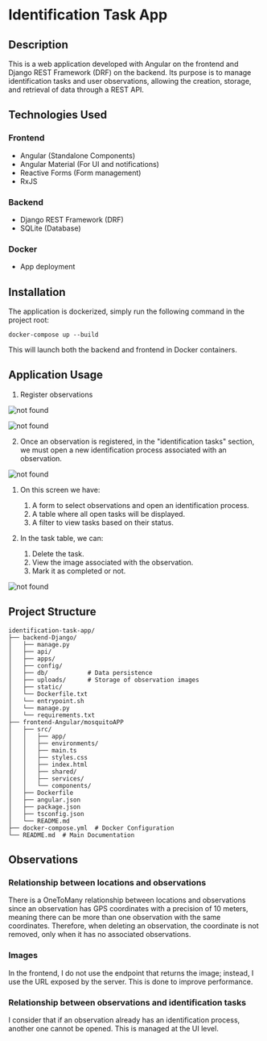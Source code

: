# Identification Task App

## Description

This is a web application developed with Angular on the frontend and Django REST Framework (DRF) on the backend. Its purpose is to manage identification tasks and user observations, allowing the creation, storage, and retrieval of data through a REST API.

## Technologies Used

### Frontend

- Angular (Standalone Components)
- Angular Material (For UI and notifications)
- Reactive Forms (Form management)
- RxJS

### Backend

- Django REST Framework (DRF)
- SQLite (Database)

### Docker

- App deployment

## Installation

The application is dockerized, simply run the following command in the project root:

```
docker-compose up --build
```

This will launch both the backend and frontend in Docker containers.

## Application Usage

1. Register observations

![not found](img/1.png)

![not found](img/2.png)

2. Once an observation is registered, in the "identification tasks" section, we must open a new identification process associated with an observation.

![not found](img/3.png)

   1. On this screen we have:
      1. A form to select observations and open an identification process.
      2. A table where all open tasks will be displayed.
      3. A filter to view tasks based on their status.

3. In the task table, we can:
   1. Delete the task.
   2. View the image associated with the observation.
   3. Mark it as completed or not.

![not found](img/4.png)

## Project Structure

```
identification-task-app/
├── backend-Django/  
│   ├── manage.py
│   ├── api/
│   ├── apps/
│   ├── config/
│   ├── db/           # Data persistence
│   ├── uploads/      # Storage of observation images
│   ├── static/
│   └── Dockerfile.txt
│   └── entrypoint.sh
│   └── manage.py
│   └── requirements.txt
├── frontend-Angular/mosquitoAPP  
│   ├── src/
│   │   ├── app/
│   │   ├── environments/
│   │   ├── main.ts
│   │   ├── styles.css
│   │   ├── index.html
│   │   ├── shared/
│   │   ├── services/
│   │   └── components/
│   ├── Dockerfile
│   ├── angular.json
│   ├── package.json
│   ├── tsconfig.json
│   └── README.md
├── docker-compose.yml  # Docker Configuration
└── README.md  # Main Documentation
```

## Observations

### Relationship between locations and observations

There is a OneToMany relationship between locations and observations since an observation has GPS coordinates with a precision of 10 meters, meaning there can be more than one observation with the same coordinates. Therefore, when deleting an observation, the coordinate is not removed, only when it has no associated observations.

### Images

In the frontend, I do not use the endpoint that returns the image; instead, I use the URL exposed by the server. This is done to improve performance.

### Relationship between observations and identification tasks

I consider that if an observation already has an identification process, another one cannot be opened. This is managed at the UI level.